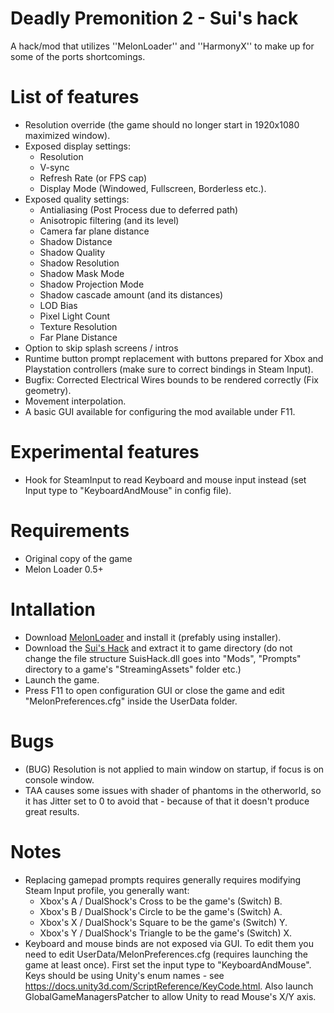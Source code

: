 # Deadly Premonition 2 - Sui's hack
A hack/mod that utilizes ''MelonLoader'' and ''HarmonyX'' to make up for some of the ports shortcomings.

# List of features
* Resolution override (the game should no longer start in 1920x1080 maximized window).
* Exposed display settings:
   * Resolution
   * V-sync
   * Refresh Rate (or FPS cap)
   * Display Mode (Windowed, Fullscreen, Borderless etc.).
* Exposed quality settings:
   * Antialiasing (Post Process due to deferred path)
   * Anisotropic filtering (and its level)
   * Camera far plane distance
   * Shadow Distance
   * Shadow Quality
   * Shadow Resolution
   * Shadow Mask Mode
   * Shadow Projection Mode
   * Shadow cascade amount (and its distances)
   * LOD Bias
   * Pixel Light Count
   * Texture Resolution
   * Far Plane Distance
* Option to skip splash screens / intros
* Runtime button prompt replacement with buttons prepared for Xbox and Playstation controllers (make sure to correct bindings in Steam Input).
* Bugfix: Corrected Electrical Wires bounds to be rendered correctly (Fix geometry).
* Movement interpolation.
* A basic GUI available for configuring the mod available under F11.

# Experimental features
* Hook for SteamInput to read Keyboard and mouse input instead (set Input type to "KeyboardAndMouse" in config file).

# Requirements
* Original copy of the game
* Melon Loader 0.5+

# Intallation
* Download [MelonLoader](https://github.com/LavaGang/MelonLoader/releases) and install it (prefably using installer).
* Download the [Sui's Hack](https://github.com/SuiMachine/Deadly-Premonition-2---Sui-s-hack/releases) and extract it to game directory (do not change the file structure SuisHack.dll goes into "Mods", "Prompts" directory to a game's "StreamingAssets" folder etc.)
* Launch the game.
* Press F11 to open configuration GUI or close the game and edit "MelonPreferences.cfg" inside the UserData folder.

# Bugs
* (BUG) Resolution is not applied to main window on startup, if focus is on console window.
* TAA causes some issues with shader of phantoms in the otherworld, so it has Jitter set to 0 to avoid that - because of that it doesn't produce great results.

# Notes
* Replacing gamepad prompts requires generally requires modifying Steam Input profile, you generally want:
   * Xbox's A / DualShock's Cross to be the game's (Switch) B.
   * Xbox's B / DualShock's Circle to be the game's (Switch) A.
   * Xbox's X / DualShock's Square to be the game's (Switch) Y.
   * Xbox's Y / DualShock's Triangle to be the game's (Switch) X.
* Keyboard and mouse binds are not exposed via GUI. To edit them you need to edit UserData/MelonPreferences.cfg (requires launching the game at least once). First set the input type to "KeyboardAndMouse". Keys should be using Unity's enum names - see https://docs.unity3d.com/ScriptReference/KeyCode.html. Also launch GlobalGameManagersPatcher to allow Unity to read Mouse's X/Y axis.